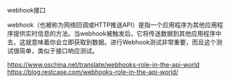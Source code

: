 webhook接口

webhook（也被称为网络回调或HTTP推送API）是指一个应用程序为其他应用程序提供实时信息的方法。当webhook被触发后，它将传送数据到其他应用程序中去，这就意味着你会立即获取到数据。进行Webhook测试非常重要，而且这个测试很简单，类似于接口响应测试。


https://www.oschina.net/translate/webhooks-role-in-the-api-world
https://blog.restcase.com/webhooks-role-in-the-api-world/

